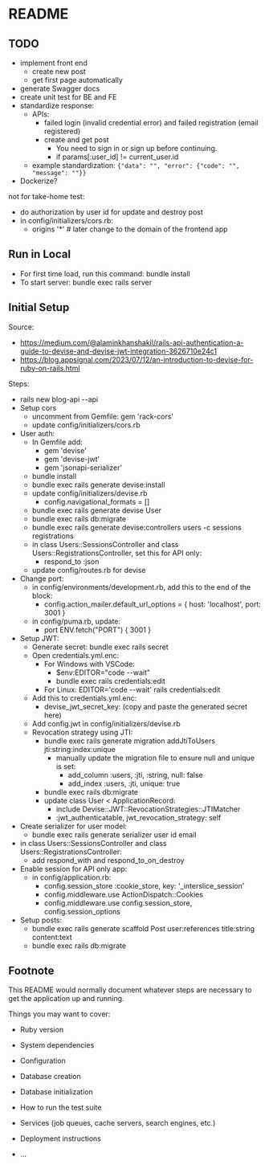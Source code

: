 # README

## TODO

- implement front end
  - create new post
  - get first page automatically
- generate Swagger docs
- create unit test for BE and FE
- standardize response:
  - APIs:
    - failed login (invalid credential error) and failed registration (email registered)
    - create and get post
      - You need to sign in or sign up before continuing.
      - if params[:user_id] != current_user.id
  - example standardization: `{"data": "", "error": {"code": "", "message": ""}}`
- Dockerize?

not for take-home test:
- do authorization by user id for update and destroy post
- in config/initializers/cors.rb:
  - origins '*' # later change to the domain of the frontend app

## Run in Local

- For first time load, run this command: bundle install
- To start server: bundle exec rails server

## Initial Setup 

Source:
- https://medium.com/@alaminkhanshakil/rails-api-authentication-a-guide-to-devise-and-devise-jwt-integration-3626710e24c1
- https://blog.appsignal.com/2023/07/12/an-introduction-to-devise-for-ruby-on-rails.html

Steps:

- rails new blog-api --api
- Setup cors
  - uncomment from Gemfile: gem 'rack-cors'
  - update config/initializers/cors.rb
- User auth:
  - In Gemfile add:
    - gem 'devise'
    - gem 'devise-jwt'
    - gem 'jsonapi-serializer'
  - bundle install
  - bundle exec rails generate devise:install
  - update config/initializers/devise.rb
    - config.navigational_formats = []
  - bundle exec rails generate devise User
  - bundle exec rails db:migrate
  - bundle exec rails generate devise:controllers users -c sessions registrations
  - in class Users::SessionsController and class Users::RegistrationsController, set this for API only:
    - respond_to :json
  - update config/routes.rb for devise
- Change port:
  - in config/environments/development.rb, add this to the end of the block:
    - config.action_mailer.default_url_options = { host: 'localhost', port: 3001 }
  - in config/puma.rb, update:
    - port ENV.fetch("PORT") { 3001 }
- Setup JWT:
  - Generate secret: bundle exec rails secret
  - Open credentials.yml.enc:
    - For Windows with VSCode:
      - $env:EDITOR="code --wait"
      - bundle exec rails credentials:edit
    - For Linux: EDITOR='code --wait' rails credentials:edit
  - Add this to credentials.yml.enc:
    - devise_jwt_secret_key: (copy and paste the generated secret here)
  - Add config.jwt in config/initializers/devise.rb
  - Revocation strategy using JTI:
    - bundle exec rails generate migration addJtiToUsers jti:string:index:unique
      - manually update the migration file to ensure null and unique is set:
        - add_column :users, :jti, :string, null: false
        - add_index :users, :jti, unique: true
    - bundle exec rails db:migrate
    - update class User < ApplicationRecord:
      - include Devise::JWT::RevocationStrategies::JTIMatcher
      - :jwt_authenticatable, jwt_revocation_strategy: self
- Create serializer for user model:
  - bundle exec rails generate serializer user id email
- in class Users::SessionsController and class Users::RegistrationsController:
  - add respond_with and respond_to_on_destroy
- Enable session for API only app:
  - in config/application.rb:
    - config.session_store :cookie_store, key: '_interslice_session'
    - config.middleware.use ActionDispatch::Cookies
    - config.middleware.use config.session_store, config.session_options
- Setup posts: 
  - bundle exec rails generate scaffold Post user:references title:string content:text
  - bundle exec rails db:migrate

## Footnote

This README would normally document whatever steps are necessary to get the
application up and running.

Things you may want to cover:

* Ruby version

* System dependencies

* Configuration

* Database creation

* Database initialization

* How to run the test suite

* Services (job queues, cache servers, search engines, etc.)

* Deployment instructions

* ...
